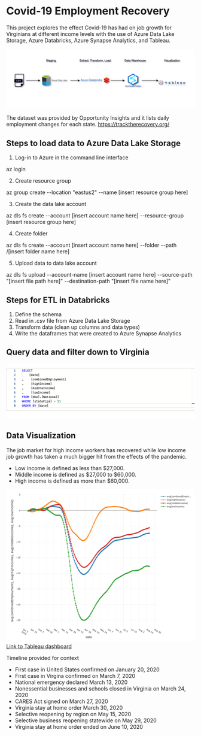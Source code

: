# Covid-19 Employment Recovery

This project explores the effect Covid-19 has had on job growth for Virginians at different income levels with the use of Azure Data Lake Storage, Azure Databricks, Azure Synapse Analytics, and Tableau.

![](https://github.com/smithashley/Covid-Employment-Recovery/blob/main/images/azurec_diag.png)

The dataset was provided by Opportunity Insights and it lists daily employment changes for each state. https://tracktherecovery.org/ 

## Steps to load data to Azure Data Lake Storage

1. Log-in to Azure in the command line interface

az login

2. Create resource group

az group create --location "eastus2" --name [insert resource group here]

3. Create the data lake account

az dls fs create --account [insert account name here] --resource-group [insert resource group here] 

4. Create folder

az dls fs create --account [insert account name here] --folder --path /[insert folder name here]

5. Upload data to data lake account

az dls fs upload --account-name [insert account name here] --source-path "[insert file path here]" --destination-path "[insert file name here]"

## Steps for ETL in Databricks
1. Define the schema
2. Read in .csv file from Azure Data Lake Storage
3. Transform data (clean up columns and data types) 
4. Write the dataframes that were created to Azure Synapse Analytics

## Query data and filter down to Virginia
![](https://github.com/smithashley/Covid-Employment-Recovery/blob/main/images/VA_query.png)

## Data Visualization
The job market for high income workers has recovered while low income job growth has taken a much bigger hit from the effects of the pandemic.  
- Low income is defined as less than $27,000.
- Middle income is defined as $27,000 to $60,000.
- High income is defined as more than $60,000.

![](https://github.com/smithashley/Covid-Employment-Recovery/blob/main/images/newplot.png)
[Link to Tableau dashboard](https://public.tableau.com/views/Project1_16033597504640/Sheet22?:language=en&:display_count=y&:origin=viz_share_link)

Timeline provided for context
- First case in United States confirmed on January 20, 2020
- First case in Virgina confirmed on March 7, 2020
- National emergency declared March 13, 2020
- Nonessential businesses and schools closed in Virginia on March 24, 2020
- CARES Act signed on March 27, 2020
- Virginia stay at home order March 30, 2020
- Selective reopening by region on May 15, 2020
- Selective business reopening statewide on May 29, 2020
- Virginia stay at home order ended on June 10, 2020
